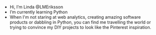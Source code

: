 - Hi, I’m Linda @LMEriksson
- I’m currently learning Python
- When I'm not staring at web analytics, creating amazing software products or dabbling in Python, you can find me travelling the world or trying to convince my DIY projects to look like the Pinterest inspiration. 

<!---
LMEriksson/LMEriksson is a ✨ special ✨ repository because its `README.md` (this file) appears on your GitHub profile.
You can click the Preview link to take a look at your changes.
--->
